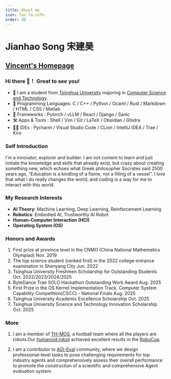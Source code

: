 ```yaml
---
title: About me
icon: fas fa-info
order: 20
---
```

# Jianhao Song  宋建昊

## [Vincent's Homepage](https://vincent-sjh.github.io/homepage/index.html)

### Hi there 👋！ Great to see you!

  - 🏫  I am a student from [Tsinghua University](https://www.tsinghua.edu.cn/) majoring in [Computer Science and Technology](https://www.cs.tsinghua.edu.cn/).
  - 🦀 Programming Languages: C / C++ / Python / Ocaml / Rust / Markdown / HTML / CSS / Matlab
  - 🤖 Frameworks : Pytorch / vLLM / React / Django / Sanic  
  - 🛠️ Apps & Tools : Shell / Vim / Git / LaTeX / Obsidian / Ghidra
  - 🧑‍💻 IDEs : Pycharm / Visual Studio Code / CLion / IntelliJ IDEA / Trae / Kiro


### Self Introduction 
I'm a innovator, explorer and builder. I am not content to learn and just imitate the knowledge and skills that already exist, but crazy about creating something new, which echoes what Greek philosopher Socrates said 2500 years ago, “Education is a kindling of a flame, not a filling of a vessel”. I love that what I do really changes the world, and coding is a way for me to interact with this world.

### My Research Interests

- **AI Theory**: Machine Learning, Deep Learning, Reinforcement Learning
- **Robotics**: Embodied AI, Trustworthy AI Robot
- **Human-Computer Interaction (HCI)**
- **Operating System (OS)**


### Honors and Awards

1. First prize at province level in the CNMO (China National Mathematics Olympiad)  Nov. 2019
2. The top science student (ranked first) in the 2022 college entrance examination in Shenyang City  Jun. 2022
3. Tsinghua University Freshmen Scholarship for Outstanding Students  Oct. 2022/2023/2024/2025
4. ByteDance Trae SOLO Hackathon Outstanding Work Award  Aug. 2025
5. First Prize in the OS Kernel Implementation Track, Computer System Capability Competition(CSCC) - National Finals  Aug. 2025
6. Tsinghua University Academic Excellence Scholarship  Oct. 2025
7. Tsinghua University Science and Technology Innovation Scholarship  Oct. 2025 

### More

1. I am a member of [TH-MOS](https://moshumanoid.github.io/), a football team where all the players are robots.Our [humanoid robot](https://www.ais.uni-bonn.de/humanoidsoccer/qualification/TH-MOS-TeenSize_TDP.pdf) achieved excellent results in the [RoboCup](https://www.robocup.org/).

2. I am a contributor to [AGI-Eval](https://agi-eval.cn/) community, where we design professional-level tasks to pose challenging requirements for top industry agents and comprehensively assess their overall performance to promote the construction of a scientific and comprehensive Agent evaluation system.